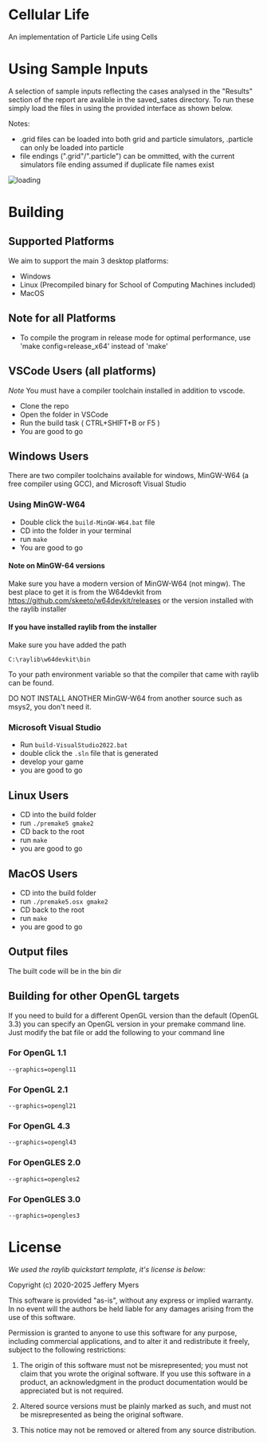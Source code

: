 # Cellular Life
An implementation of Particle Life using Cells

# Using Sample Inputs
A selection of sample inputs reflecting the cases analysed in the "Results" section of the report are avalible in the saved_sates directory.
To run these simply load the files in using the provided interface as shown below.

Notes:
* .grid files can be loaded into both grid and particle simulators, .particle can only be loaded into particle
* file endings (".grid"/".particle") can be ommitted, with the current simulators file ending assumed if duplicate file names exist

![loading](https://github.com/user-attachments/assets/321710c8-0737-433c-9bda-fdd5d87abe5d)

# Building
## Supported Platforms
We aim to support the main 3 desktop platforms:
* Windows
* Linux (Precompiled binary for School of Computing Machines included)
* MacOS

## Note for all Platforms
* To compile the program in release mode for optimal performance, use 'make config=release_x64' instead of 'make'

## VSCode Users (all platforms)
*Note* You must have a compiler toolchain installed in addition to vscode.

* Clone the repo
* Open the folder in VSCode
* Run the build task ( CTRL+SHIFT+B or F5 )
* You are good to go

## Windows Users
There are two compiler toolchains available for windows, MinGW-W64 (a free compiler using GCC), and Microsoft Visual Studio
### Using MinGW-W64
* Double click the `build-MinGW-W64.bat` file
* CD into the folder in your terminal
* run `make`
* You are good to go

#### Note on MinGW-64 versions
Make sure you have a modern version of MinGW-W64 (not mingw).
The best place to get it is from the W64devkit from
https://github.com/skeeto/w64devkit/releases
or the version installed with the raylib installer
#### If you have installed raylib from the installer
Make sure you have added the path

`C:\raylib\w64devkit\bin`

To your path environment variable so that the compiler that came with raylib can be found.

DO NOT INSTALL ANOTHER MinGW-W64 from another source such as msys2, you don't need it.

### Microsoft Visual Studio
* Run `build-VisualStudio2022.bat`
* double click the `.sln` file that is generated
* develop your game
* you are good to go

## Linux Users
* CD into the build folder
* run `./premake5 gmake2`
* CD back to the root
* run `make`
* you are good to go

## MacOS Users
* CD into the build folder
* run `./premake5.osx gmake2`
* CD back to the root
* run `make`
* you are good to go

## Output files
The built code will be in the bin dir

## Building for other OpenGL targets
If you need to build for a different OpenGL version than the default (OpenGL 3.3) you can specify an OpenGL version in your premake command line. Just modify the bat file or add the following to your command line

### For OpenGL 1.1
`--graphics=opengl11`

### For OpenGL 2.1
`--graphics=opengl21`

### For OpenGL 4.3
`--graphics=opengl43`

### For OpenGLES 2.0
`--graphics=opengles2`

### For OpenGLES 3.0
`--graphics=opengles3`

# License

*We used the raylib quickstart template, it's license is below:*

Copyright (c) 2020-2025 Jeffery Myers

This software is provided "as-is", without any express or implied warranty. In no event 
will the authors be held liable for any damages arising from the use of this software.

Permission is granted to anyone to use this software for any purpose, including commercial 
applications, and to alter it and redistribute it freely, subject to the following restrictions:

  1. The origin of this software must not be misrepresented; you must not claim that you 
  wrote the original software. If you use this software in a product, an acknowledgment 
  in the product documentation would be appreciated but is not required.

  2. Altered source versions must be plainly marked as such, and must not be misrepresented
  as being the original software.

  3. This notice may not be removed or altered from any source distribution.
